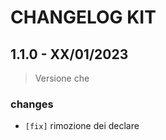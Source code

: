 # CHANGELOG KIT

## 1.1.0 - XX/01/2023

> Versione che

### changes

- `[fix]` rimozione dei declare
